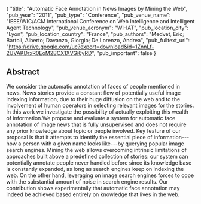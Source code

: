 {
  "title": "Automatic Face Annotation in News Images by Mining the Web",
  "pub_year": "2011",
  "pub_type": "Conference",
  "pub_venue_name": "IEEE/WIC/ACM International Conference on Web Intelligence and Intelligent Agent Technology",
  "pub_venue_acronym": "WI-IAT",
  "pub_location_city": "Lyon",
  "pub_location_country": "France",
  "pub_authors": "Medvet, Eric; Bartoli, Alberto; Davanzo, Giorgio; De Lorenzo, Andrea",
  "pub_fulltext_url": "https://drive.google.com/uc?export=download&id=1ZnnLf-2UVAKDrxR0EoM2BCX1XVGi6yRD",
  "pub_important": false
}

## Abstract
We consider the automatic annotation of faces of people mentioned in news. News stories provide a constant flow of potentially useful image indexing information, due to their huge diffusion on the web and to the involvement of human operators in selecting relevant images for the stories. In this work we investigate the possibility of actually exploiting this wealth of information.We propose and evaluate a system for automatic face annotation of image news that is fully unsupervised and does not require any prior knowledge about topic or people involved. Key feature of our proposal is that it attempts to identify the essential piece of information---how a person with a given name looks like---by querying popular image search engines. Mining the web allows overcoming intrinsic limitations of approaches built above a predefined collection of stories: our system can potentially annotate people never handled before since its knowledge base is constantly expanded, as long as search engines keep on indexing the web. On the other hand, leveraging on image search engines forces to cope with the substantial amount of noise in search engine results. Our contribution shows experimentally that automatic face annotation may indeed be achieved based entirely on knowledge that lives in the web.
